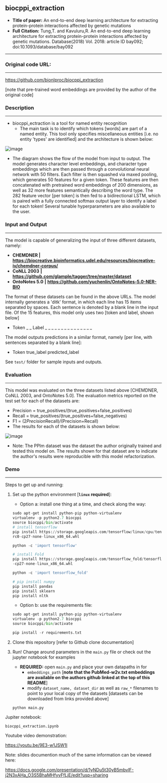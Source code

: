 ## biocppi_extraction

- **Title of paper:** An end-to-end deep learning architecture for extracting protein-protein interactions affected by genetic mutations
- **Full Citation:** Tung,T. and Kavuluru,R. An end-to-end deep learning architecture for extracting protein-protein interactions affected by genetic mutations. Database(2018) Vol. 2018: article ID bay092; doi:10.1093/database/bay092

___



### Original code URL:

___

https://github.com/bionlproc/biocppi_extraction

[note that pre-trained word embeddings are provided by the author of the original code]

### Description

___

- biocppi_ectraction is a tool for named entity recognition
  - The main task is to identify which tokens [words] are part of a named entity. This tool only specifies miscellaneous entities [i.e. no entity 'types' are identified] and the architecture is shown below:

![image](https://drive.google.com/uc?export=view&id=1WvEa1Bx3-0PO6m9l0llSsfLtIqiDyTb-)

- The diagram shows the flow of the model from input to output. The model generates character level embeddings, and character type embeddings which are then passed through a convolutional neural network with 50 filters. Each filter is then squashed via maxed pooling, which generates 50 features for a given token. These features are then concatenated with pretrained word embeddings of 200 dimensions, as well as 32 more features semantically describing the word type. The 282 feature vector [per token] is then fed to a bidirectional LSTM, which is paired with a fully connected softmax output layer to identify a label for each token! Several tunable hyperparameters are also available to the user.



### Input and Output

___

The model is capable of generalizing the input of three different datasets, namely:

- **CHEMDNER |** **https://biocreative.bioinformatics.udel.edu/resources/biocreative-iv/chemdner-corpus/**
- **CoNLL 2003** **|** **https://github.com/glample/tagger/tree/master/dataset**
- **OntoNotes 5.0** **|** **https://github.com/yuchenlin/OntoNotes-5.0-NER-BIO**

The format of these datasets can be found in the above URLs. The model internally generates a 'ditk' format, in which each line has 15 items separated by spaces. Each sentence is denoted by a blank line in the input file. Of the 15 features, this model only uses two [token and label, shown below]

- Token _ _ Label _ _ _ _ _ _ _ _ _ _ _ _ _ _ _

The model outputs predictions in a similar format, namely [per line, with sentences separated by a blank line]:

- Token true_label predicted_label

See `test/` folder for sample inputs and outputs.



### Evaluation

___

This model was evaluated on the three datasets listed above [CHEMDNER, CoNLL 2003, and OntoNotes 5.0]. The evaluation metrics reported on the test set for each of the datasets are:

- Precision = true_positives/(true_positives+false_positives)
- Recall = true_positives/(true_positives+false_negatives)
- F1 = (2*Precision*Recall)/(Precision+Recall)
- The results for each of the datasets is shown below:

![image](https://drive.google.com/uc?export=view&id=1Rj00I8YkL5mhicCXbsAzps57aj-dbOy8)

- Note: The PPIm dataset was the dataset the author originally trained and tested this model on. The results shown for that dataset are to indicate the author's results were reproducible with this model refactorization.



### Demo

___

Steps to get up and running:

1. Set up the python environment [**`linux` required**]:

   - Option a: install one thing at a time, and check along the way:

   ```python
   sudo apt-get install python-pip python-virtualenv
   virtualenv -p python2.7 biocppi
   source biocppi/bin/activate
   # install tensorflow
   pip install https://storage.googleapis.com/tensorflow/linux/cpu/tensorflow-1.0.0
   rc0-cp27-none-linux_x86_64.whl
   
   python -c 'import tensorflow'
   
   # install Fold
   pip install https://storage.googleapis.com/tensorflow_fold/tensorflow_fold-0.0.1
   -cp27-none-linux_x86_64.whl
   
   python -c 'import tensorflow_fold'
   
   # pip install numpy
   pip install pandas
   pip install sklearn
   pip install nltk
   
   ```

   - Option b: use the requirements file:

   ```python
   sudo apt-get install python-pip python-virtualenv
   virtualenv -p python2.7 biocppi
   source biocppi/bin/activate
   
   pip install -r requirements.txt
   ```

2. Clone this repository [refer to Github clone documentation]

3. Run! Change around parameters in the `main.py` file or check out the jupyter notebook for examples

   - **REQUIRED:** open `main.py` and place your own datapaths in for
     - `embeddings_path` [**note that the PubMed-w2v.txt embeddings are available on the authors github linked at the top of this README**]
     - modify `dataset_name, dataset_dir` as well as `raw_*` filenames to point to your local copy of the datasets [datasets can be downloaded from links provided above]

   ```
   python main.py
   ```



Jupiter notebook:

`biocppi_extraction.ipynb`



Youtube video demonstration:

https://youtu.be/9E3-w1JSW1I



Note: slides documention much of the same information can be viewed here:

https://docs.google.com/presentation/d/1yNDu5t30yB5mbvlF-j2N3xAHa_O3S5BhaMHfyvFfLjE/edit?usp=sharing
